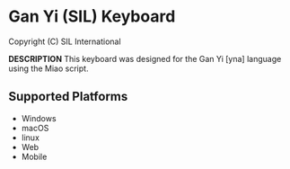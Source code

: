 Gan Yi (SIL) Keyboard
=====================

Copyright (C) SIL International

__DESCRIPTION__
This keyboard was designed for the Gan Yi [yna] language using the Miao script.

Supported Platforms
-------------------
 * Windows
 * macOS
 * linux
 * Web
 * Mobile

